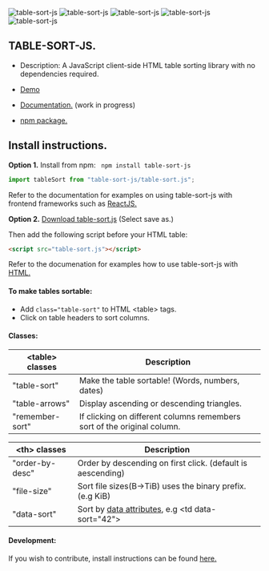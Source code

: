 ![table-sort-js](https://img.shields.io/npm/v/table-sort-js)
![table-sort-js](https://img.shields.io/npm/dm/table-sort-js)
![table-sort-js](https://img.shields.io/github/repo-size/leewannacott/table-sort-js)
![table-sort-js](https://img.shields.io/github/license/LeeWannacott/table-sort-js)
![table-sort-js](https://img.shields.io/github/workflow/status/leewannacott/table-sort-js/Jest%20CI%20-%20Automated%20testing%20of%20table%20sorting.?label=tests)

## TABLE-SORT-JS.

- Description: A JavaScript client-side HTML table sorting library with no dependencies required.

- [Demo](https://leewannacott.github.io/Portfolio/#/GitHub)
- [Documentation.](https://leewannacott.github.io/table-sort-js/docs/about.html)
  (work in progress)
- [npm package.](https://www.npmjs.com/package/table-sort-js)
## Install instructions.

<b>Option 1.</b> Install from npm: ` npm install table-sort-js` 

```javascript
import tableSort from "table-sort-js/table-sort.js";
```
Refer to the documentation for examples on using table-sort-js with frontend frameworks such as
[ReactJS.](https://leewannacott.github.io/table-sort-js/docs/react.html)

<b>Option 2.</b> [Download table-sort.js](https://leewannacott.github.io/table-sort-js/table-sort.js) (Select save as.)

Then add the following script before your HTML table: 
```html
<script src="table-sort.js"></script>
```
Refer to the documenation for examples how to use table-sort-js with [HTML.](https://leewannacott.github.io/table-sort-js/docs/html5.html)
#### To make tables sortable: 

- Add `class="table-sort"` to HTML &lt;table&gt; tags.
- Click on table headers to sort columns.

#### Classes:

| &lt;table&gt; classes   | Description                                                                             |
| -------------- | ------------------------------------------------                                        |
| "table-sort"   | Make the table sortable! (Words, numbers, dates)                                        |
| "table-arrows" | Display ascending or descending triangles.                                              |
| "remember-sort"| If clicking on different columns remembers sort of the original column.                 |

| &lt;th&gt; classes      | Description                                                 |
| --------------- | ----------------------------------------------------------- |
| "order-by-desc" | Order by descending on first click. (default is aescending) |
| "file-size"     | Sort file sizes(B->TiB) uses the binary prefix. (e.g KiB)   |
| "data-sort"     | Sort by [data attributes](https://developer.mozilla.org/en-US/docs/Learn/HTML/Howto/Use_data_attributes), e.g &lt;td data-sort="42"&gt; |

#### Development:
If you wish to contribute, install instructions can be found [here.](https://leewannacott.github.io/table-sort-js/docs/development.html)

